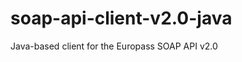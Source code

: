 soap-api-client-v2.0-java
=========================

Java-based client for the Europass SOAP API v2.0
